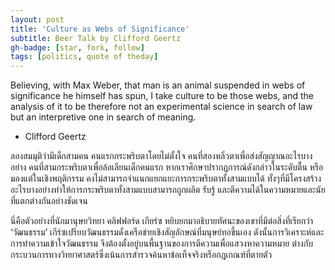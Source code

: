 ```yaml
---
layout: post
title: 'Culture as Webs of Significance'
subtitle: Beer Talk by Clifford Geertz
gh-badge: [star, fork, follow]
tags: [politics, quote of theday]
---
```

Believing, with Max Weber, that man is an animal suspended in webs of significance he himself has spun, I take culture to be those webs, and the analysis of it to be therefore not an experimental science in search of law but an interpretive one in search of meaning. 
- Clifford Geertz

ลองสมมุติว่ามีเด็กสามคน คนแรกกระพริบตาโดยไม่ตั้งใจ คนที่สองหลิ่วตาเพื่อส่งสัญญาณอะไรบางอย่าง คนที่สามกระพริบตาเพื่อล้อเลียนเด็กคนแรก หากเราศึกษาปรากฏการณ์ดังกล่าวในระดับตื้น หรือมองแต่ในเชิงพฤติกรรม คงไม่สามารถจำแนกแยกแยะการกระพริบตาทั้งสามแบบได้ ทั้งๆที่มีโครงสร้างอะไรบางอย่างทำให้การกระพริบตาทั้งสามแบบสามารถถูกผลิต รับรู้ และตีความได้ในความหมายและนัยที่แตกต่างกันอย่างชัดเจน

นี่คือตัวอย่างที่นักมานุษยวิทยา คลิฟฟอร์ด เกียร์ซ หยิบยกมาอธิบายทัศนะของเขาที่มีต่อสิ่งที่เรียกว่า ‘วัฒนธรรม’  เกีร์ซเปรียบวัฒนธรรมดั่งเครือข่ายเชิงสัญลักษณ์ที่มนุษย์ทอขึ้นเอง ดังนั้นการวิเคราะห์และการทำความเข้าใจวัฒนธรรม จึงต้องตั้งอยู่บนพื้นฐานของการตีความเพื่อแสวงหาความหมาย ต่างกับกระบวนการทางวิทยาศาสตร์ซึ่งเน้นการสำรวจค้นหาข้อเท็จจริงหรือกฎเกณฑ์ที่ตายตัว


